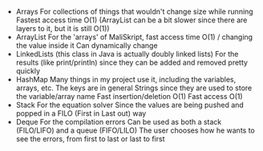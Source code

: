 - Arrays
  For collections of things that wouldn't change size while running
  Fastest access time O(1) (ArrayList can be a bit slower since there are layers to it, but it is still O(1))
- ArrayList
  For the 'arrays' of MaliSkript, fast access time O(1) / changing the value inside it
  Can dynamically change
- LinkedLists (this class in Java is actually doubly linked lists)
  For the results (like print/println) since they can be added and removed pretty quickly
- HashMap
  Many things in my project use it, including the variables, arrays, etc.
  The keys are in general Strings since they are used to store the variable/array name
  Fast insertion/deletion O(1)
  Fast access O(1)
- Stack
  For the equation solver
  Since the values are being pushed and popped in a FILO (First in Last out) way
- Deque
  For the compilation errors
  Can be used as both a stack (FILO/LIFO) and a queue (FIFO/LILO)
  The user chooses how he wants to see the errors, from first to last or last to first
  
